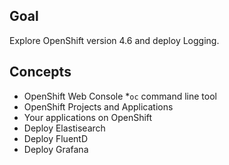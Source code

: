 ## Goal

Explore OpenShift version 4.6 and deploy Logging.

## Concepts

* OpenShift Web Console
*`oc` command line tool
* OpenShift Projects and Applications
* Your applications on OpenShift
* Deploy Elastisearch
* Deploy FluentD
* Deploy Grafana


